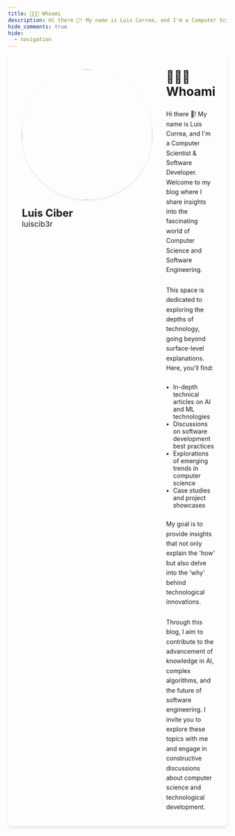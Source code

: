 ```yaml
---
title: 👨🏻‍💻 Whoami
description: Hi there 👋! My name is Luis Correa, and I'm a Computer Scientist & Software Developer. Welcome to my blog where I share insights into the fascinating world of Computer Science and Software Engineering.
hide_comments: true
hide:
  - navigation
---
```


<style>
  .whoami-container * {
    margin: 0 !important;
  }

  .whoami-container {
    display: flex;
    gap: 2rem;
    max-width: 1200px;
    margin: 0 auto;
    padding: 2rem;
    background-color: var(--md-default-bg-color);
    border-radius: 8px;
    box-shadow: 0 4px 6px rgba(0, 0, 0, 0.1);
  }

  .content {
    display: flex;
    flex-direction: column;
    gap: 1.5rem;
    flex: 1 1 auto;
  }

  .avatar-container {
    display: flex;
    flex-direction: column;
    gap: 1rem;
    flex: 0 0 auto;
  }

  .avatar {
    border-radius: 50%;
    width: 300px;
    height: 300px;
    object-fit: cover;
    border: 4px solid var(--md-primary-fg-color);
    box-shadow: 0 2px 4px rgba(0, 0, 0, 0.1);
  }

  .vcard-name {
    font-size: 1.5rem;
    font-weight: bold;
    color: var(--md-default-fg-color);
    margin-bottom: 0.25rem;
  }

  .vcard-username {
    font-size: 1.1rem;
    font-style: normal;
    color: var(--md-default-fg-color--light);
  }

  .content p {
    line-height: 1.6;
    color: var(--md-default-fg-color);
  }

  .content ul {
    list-style-type: none;
    padding-left: 1rem;
  }

  .content li {
    margin-bottom: 0.5rem;
    position: relative;
  }

  .content li::before {
    content: '•';
    color: var(--md-primary-fg-color);
    font-weight: bold;
    position: absolute;
    left: -1rem;
  }

  @media (max-width: 768px) {
    .whoami-container {
      flex-direction: column;
      padding: 1.5rem;
    }

    .avatar-container {
      margin-bottom: 1.5rem;
    }

    .avatar {
      width: 150px;
      height: 150px;
    }
  }
</style>

<div class="whoami-container">
  <div class="avatar-container">
    <img src="/static/avatar.jpeg" alt="luiscib3r" class="avatar" />
    <div class="vcard-info">
      <h2 class="vcard-name">Luis Ciber</h2>
      <span class="vcard-username">luiscib3r</span>
    </div>
  </div>
  <div class="content">
    <h1>👨🏻‍💻 Whoami</h1>
    <p>
      Hi there 👋! My name is Luis Correa, and I'm a Computer Scientist &amp; Software Developer. Welcome to my blog where I share insights into the fascinating world of Computer Science and Software Engineering.
    </p>
    <p>
      This space is dedicated to exploring the depths of technology, going beyond surface-level explanations. Here, you'll find:
    </p>
    <ul>
      <li>In-depth technical articles on AI and ML technologies</li>
      <li>Discussions on software development best practices</li>
      <li>Explorations of emerging trends in computer science</li>
      <li>Case studies and project showcases</li>
    </ul>
    <p>
      My goal is to provide insights that not only explain the 'how' but also delve into the 'why' behind technological innovations.
    </p>
    <p>
      Through this blog, I aim to contribute to the advancement of knowledge in AI, complex algorithms, and the future of software engineering. I invite you to explore these topics with me and engage in constructive discussions about computer science and technological development.
    </p>
  </div>
</div>
